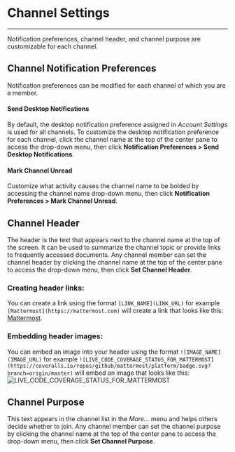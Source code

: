 # Channel Settings
_____
Notification preferences, channel header, and channel purpose are customizable for each channel.

## Channel Notification Preferences
Notification preferences can be modified for each channel of which you are a member.

#### Send Desktop Notifications
By default, the desktop notification preference assigned in *Account Settings* is used for all channels. To customize the desktop notification preference for each channel, click the channel name at the top of the center pane to access the drop-down menu, then click **Notification Preferences > Send Desktop Notifications**.

#### Mark Channel Unread
Customize what activity causes the channel name to be bolded by accessing the channel name drop-down menu, then click **Notification Preferences > Mark Channel Unread**.

## Channel Header
The header is the text that appears next to the channel name at the top of the screen. It can be used to summarize the channel topic or provide links to frequently accessed documents. Any channel member can set the channel header by clicking the channel name at the top of the center pane to access the drop-down menu, then click  **Set Channel Header**.

### Creating header links: 

You can create a link using the format `[LINK_NAME](LINK_URL)` for example `[Mattermost](https://mattermost.com)` will create a link that looks like this: [Mattermost](https://mattermost.com). 

### Embedding header images: 

You can embed an image into your header using the format `![IMAGE_NAME](IMAGE_URL)` for example `![LIVE_CODE_COVERAGE_STATUS_FOR_MATTERMOST](https://coveralls.io/repos/github/mattermost/platform/badge.svg?branch=origin/master)` will embed an image that looks like this: ![LIVE_CODE_COVERAGE_STATUS_FOR_MATTERMOST](https://coveralls.io/repos/github/mattermost/platform/badge.svg?branch=origin/master)

## Channel Purpose
This text appears in the channel list in the *More…* menu and helps others decide whether to join. Any channel member can set the channel purpose by clicking the channel name at the top of the center pane to access the drop-down menu, then click  **Set Channel Purpose**.

